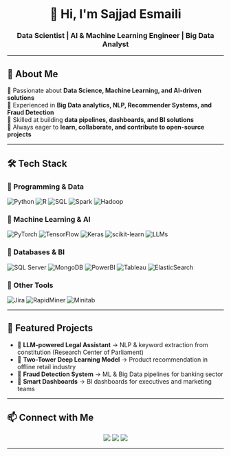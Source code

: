 <!-- Profile Header -->
<h1 align="center">👋 Hi, I'm Sajjad Esmaili</h1>
<h3 align="center">Data Scientist | AI & Machine Learning Engineer | Big Data Analyst</h3>

---

## 🚀 About Me  
🔹 Passionate about **Data Science, Machine Learning, and AI-driven solutions**  
🔹 Experienced in **Big Data analytics, NLP, Recommender Systems, and Fraud Detection**  
🔹 Skilled at building **data pipelines, dashboards, and BI solutions**  
🔹 Always eager to **learn, collaborate, and contribute to open-source projects**  

---

## 🛠️ Tech Stack  

### 🔹 Programming & Data  
![Python](https://img.shields.io/badge/Python-3776AB?style=for-the-badge&logo=python&logoColor=white) 
![R](https://img.shields.io/badge/R-276DC3?style=for-the-badge&logo=r&logoColor=white) 
![SQL](https://img.shields.io/badge/SQL-4479A1?style=for-the-badge&logo=database&logoColor=white) 
![Spark](https://img.shields.io/badge/Apache%20Spark-E25A1C?style=for-the-badge&logo=apachespark&logoColor=white) 
![Hadoop](https://img.shields.io/badge/Hadoop-66CCFF?style=for-the-badge&logo=apachehadoop&logoColor=black)  

### 🔹 Machine Learning & AI  
![PyTorch](https://img.shields.io/badge/PyTorch-EE4C2C?style=for-the-badge&logo=pytorch&logoColor=white) 
![TensorFlow](https://img.shields.io/badge/TensorFlow-FF6F00?style=for-the-badge&logo=tensorflow&logoColor=white) 
![Keras](https://img.shields.io/badge/Keras-D00000?style=for-the-badge&logo=keras&logoColor=white) 
![scikit-learn](https://img.shields.io/badge/scikit--learn-F7931E?style=for-the-badge&logo=scikitlearn&logoColor=white) 
![LLMs](https://img.shields.io/badge/LLMs-NLP-green?style=for-the-badge)  

### 🔹 Databases & BI  
![SQL Server](https://img.shields.io/badge/SQL%20Server-CC2927?style=for-the-badge&logo=microsoftsqlserver&logoColor=white) 
![MongoDB](https://img.shields.io/badge/MongoDB-4EA94B?style=for-the-badge&logo=mongodb&logoColor=white) 
![PowerBI](https://img.shields.io/badge/PowerBI-F2C811?style=for-the-badge&logo=powerbi&logoColor=black) 
![Tableau](https://img.shields.io/badge/Tableau-E97627?style=for-the-badge&logo=tableau&logoColor=white) 
![ElasticSearch](https://img.shields.io/badge/ElasticSearch-005571?style=for-the-badge&logo=elasticsearch&logoColor=white)  

### 🔹 Other Tools  
![Jira](https://img.shields.io/badge/Jira-0052CC?style=for-the-badge&logo=jira&logoColor=white) 
![RapidMiner](https://img.shields.io/badge/RapidMiner-FF6F00?style=for-the-badge&logo=data:image/svg+xml;base64,PHN2Zy8+ ) 
![Minitab](https://img.shields.io/badge/Minitab-0047AB?style=for-the-badge)  

---

## 📂 Featured Projects  

- 🔹 **LLM-powered Legal Assistant** → NLP & keyword extraction from constitution (Research Center of Parliament)  
- 🔹 **Two-Tower Deep Learning Model** → Product recommendation in offline retail industry  
- 🔹 **Fraud Detection System** → ML & Big Data pipelines for banking sector  
- 🔹 **Smart Dashboards** → BI dashboards for executives and marketing teams  

---

## 📫 Connect with Me  

<p align="center">
  <a href="mailto:sajjadesmaili007@gmail.com"><img src="https://img.shields.io/badge/Email-D14836?style=for-the-badge&logo=gmail&logoColor=white"/></a>
  <a href="https://www.linkedin.com/in/sajjad-esmaili-7b4642124/"><img src="https://img.shields.io/badge/LinkedIn-0077B5?style=for-the-badge&logo=linkedin&logoColor=white"/></a>
  <a href="https://jobvision.ir/"><img src="https://img.shields.io/badge/JobVision-000000?style=for-the-badge"/></a>
</p>

---
